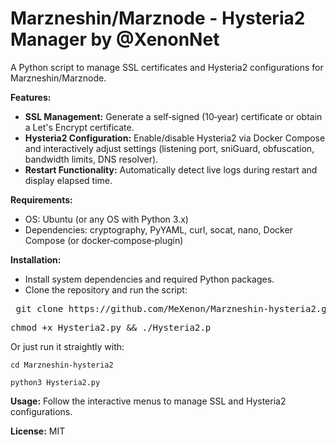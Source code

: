 # Marzneshin/Marznode - Hysteria2 Manager by @XenonNet

A Python script to manage SSL certificates and Hysteria2 configurations for Marzneshin/Marznode.

**Features:**
- **SSL Management:** Generate a self‐signed (10‑year) certificate or obtain a Let's Encrypt certificate.
- **Hysteria2 Configuration:** Enable/disable Hysteria2 via Docker Compose and interactively adjust settings (listening port, sniGuard, obfuscation, bandwidth limits, DNS resolver).
- **Restart Functionality:** Automatically detect live logs during restart and display elapsed time.

**Requirements:**
- OS: Ubuntu (or any OS with Python 3.x)
- Dependencies: cryptography, PyYAML, curl, socat, nano, Docker Compose (or docker‑compose‑plugin)

**Installation:**
- Install system dependencies and required Python packages.
- Clone the repository and run the script:
<pre> git clone https://github.com/MeXenon/Marzneshin-hysteria2.git</pre>
  <pre>chmod +x Hysteria2.py && ./Hysteria2.p</pre>

Or just run it straightly with:

```cd Marzneshin-hysteria2  ```

```python3 Hysteria2.py```

**Usage:**
Follow the interactive menus to manage SSL and Hysteria2 configurations.

**License:** MIT

